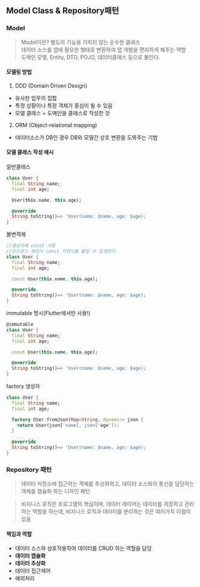 ## Model Class & Repository패턴

### Model

> Model이란? 별도의 기능을 가지지 않는 순수한 클래스 <br/> 데이터 소스를 앱에 필요한 형태로 변환하여 앱 개발을 편리하게 해주는 역할<br/>도메인 모델, Entity, DTO, POJO, 데이터클래스 등으로 불린다.

#### 모델링 방법
1. DDD (Domain Driven Design)
  - 유사한 업무의 집합
  - 특정 상황이나 특정 객체가 중심이 될 수 있음
  - 모델 클래스 = 도메인을 클래스로 작성한 것
2. ORM (Object-relational mapping)
  - 데이터소스가 DB인 경우 DB와 모델간 상호 변환을 도와주는 기법

#### 모델 클래스 작성 예시    
일반클래스
```dart
class User {
  final String name;
  final int age;

  User(this.name, this.age);

  @override
  String toString()=> 'User(name: $name, age: $age);
}
```
불변객체
```dart
//생성자에 const 사용
//인스턴스 생성시 const 키워드를 붙일 수 있게된다.
class User {
  final String name;
  final int age;

  const User(this.name, this.age);

  @override
  String toString()=> 'User(name: $name, age: $age);
}
```
immutable 명시(Flutter에서만 사용!)
```dart
@immutable
class User {
  final String name;
  final int age;

  const User(this.name, this.age);

  @override
  String toString()=> 'User(name: $name, age: $age);
}
```
factory 생성자
```dart
class User {
  final String name;
  final int age;

  factory USer.fromJson(Map<String, dynamic> json {
    return User(json['name], json['age']);
  }
  
  @override
  String toString()=> 'User(name: $name, age: $age);
}
```

### Repository 패턴
>데이터 저장소에 접근하는 객체를 추상화하고, 데이터 소스와의 통신을 담당하는 객체를 캡슐화 하는 디자인 패턴 <br/>

>비지니스 로직은 프로그램의 핵심이며, 데이터 레이어는 데이터를 저장하고 관리하는 역할을 하는데, 비지니스 로직과 데이터를 분리하는 것은 여러가지 이점이 있음


#### 책임과 역할
- 데이터 소스와 상호작용하여 데이터를 CRUD 하는 역할을 담당
- **데이터 캡슐화**
- **데이터 추상화**
- 데이터 접근제어
- 예외처리
